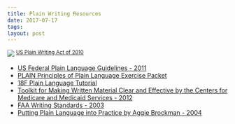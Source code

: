 ```yaml
---
title: Plain Writing Resources
date: 2017-07-17
tags: 
layout: post
---
```


![](images/plain-law.png)
<sup>[US Plain Writing Act of 2010](https://www.gpo.gov/fdsys/pkg/PLAW-111publ274/pdf/PLAW-111publ274.pdf)</sup>

- [US Federal Plain Language Guidelines - 2011](http://www.plainlanguage.gov/howto/guidelines/FederalPLGuidelines/TOC.cfm)
- [PLAIN Principles of Plain Language
Exercise Packet](http://www.plainlanguage.gov/resources/for_trainers/plainFiles/exercises_all_writing_classes.pdf)
- [18F Plain Language Tutorial](https://plain-language-tutorial.18f.gov/)
- [Toolkit for Making Written Material Clear and Effective by the Centers for Medicare and Medicaid Services - 2012](https://www.cms.gov/Outreach-and-Education/Outreach/WrittenMaterialsToolkit/index.html?redirect=/WrittenMaterialsToolkit/)
- [FAA Writing Standards - 2003](https://www.faa.gov/documentlibrary/media/order/branding_writing/order1000_36.pdf)
- [Putting Plain Language into Practice by Aggie Brockman - 2004](http://www.rqis.org/wp-content/uploads/2014/08/Putting-plain-language-into-practice.pdf)



